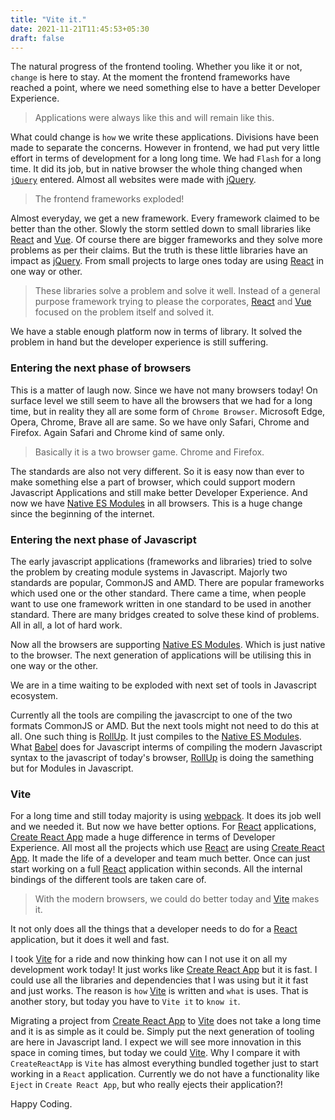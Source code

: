 ```yaml
---
title: "Vite it."
date: 2021-11-21T11:45:53+05:30
draft: false
---
```


The natural progress of the frontend tooling. Whether you like it or not, `change` is here to stay. At the moment the frontend frameworks have reached a point, where we need something else to have a better Developer Experience.

> Applications were always like this and will remain like this.

What could change is `how` we write these applications. Divisions have been made to separate the concerns. However in frontend, we had put very little effort in terms of development for a long long time. We had `Flash` for a long time. It did its job, but in native browser the whole thing changed when [`jQuery`][7] entered. Almost all websites were made with [jQuery][7].

> The frontend frameworks exploded!

Almost everyday, we get a new framework. Every framework claimed to be better than the other. Slowly the storm settled down to small libraries like [React][2] and [Vue][3]. Of course there are bigger frameworks and they solve more problems as per their claims. But the truth is these little libraries have an impact as [jQuery][7]. From small projects to large ones today are using [React][2] in one way or other.

> These libraries solve a problem and solve it well. Instead of a general purpose framework trying to please the corporates, [React][2] and [Vue][3] focused on the problem itself and solved it.

We have a stable enough platform now in terms of library. It solved the problem in hand but the developer experience is still suffering.

### Entering the next phase of browsers

This is a matter of laugh now. Since we have not many browsers today! On surface level we still seem to have all the browsers that we had for a long time, but in reality they all are some form of `Chrome Browser`. Microsoft Edge, Opera, Chrome, Brave all are same. So we have only Safari, Chrome and Firefox. Again Safari and Chrome kind of same only.

> Basically it is a two browser game. Chrome and Firefox.

The standards are also not very different. So it is easy now than ever to make something else a part of browser, which could support modern Javascript Applications and still make better Developer Experience. And now we have [Native ES Modules][8] in all browsers. This is a huge change since the beginning of the internet.

### Entering the next phase of Javascript

The early javascript applications (frameworks and libraries) tried to solve the problem by creating module systems in Javascript. Majorly two standards are popular, CommonJS and AMD. There are popular frameworks which used one or the other standard. There came a time, when people want to use one framework written in one standard to be used in another standard. There are many bridges created to solve these kind of problems. All in all, a lot of hard work.

Now all the browsers are supporting [Native ES Modules][8]. Which is just native to the browser. The next generation of applications will be utilising this in one way or the other.

We are in a time waiting to be exploded with next set of tools in Javascript ecosystem.

Currently all the tools are compiling the javascrcipt to one of the two formats CommonJS or AMD. But the next tools might not need to do this at all. One such thing is [RollUp][6]. It just compiles to the [Native ES Modules][8].  What [Babel][5] does for Javascript interms of compiling the modern Javascript syntax to the javascript of today's browser, [RollUp][6] is doing the samething but for Modules in Javascript. 

### Vite

For a long time and still today majority is using [webpack][9]. It does its job well and we needed it. But now we have better options. For [React][2] applications, [Create React App][4] made a huge difference in terms of Developer Experience. All most all the projects which use [React][2] are using [Create React App][4]. It made the life of a developer and team much better. Once can just start working on a full [React][2] application within seconds. All the internal bindings of the different tools are taken care of. 

> With the modern browsers, we could do better today and [Vite][1] makes it.

It not only does all the things that a developer needs to do for a [React][2] application, but it does it well and fast.

I took [Vite][1] for a ride and now thinking how can I not use it on all my development work today! It just works like [Create React App][4] but it is fast. I could use all the libraries and dependencies that I was using but it it fast and just works. The reason is `how` [Vite][1] is written and `what` is uses. That is another story, but today you have to `Vite it` to `know it`.

Migrating a project from [Create React App][4] to [Vite][1] does not take a long time and it is as simple as it could be. Simply put the next generation of tooling are here in Javascript land. I expect we will see more innovation in this space in coming times, but today we could [Vite][1]. Why I compare it with `CreateReactApp` is `Vite` has almost everything bundled together just to start working in a `React` application. Currently we do not have a functionality like `Eject` in `Create React App`, but who really ejects their application?! 

Happy Coding.












[1]: https://vitejs.dev/
[2]: https://reactjs.org/
[3]: https://vuejs.org/
[4]: https://create-react-app.dev/
[5]: https://babeljs.io/
[6]: https://rollupjs.org/
[7]: https://jquery.com/
[8]: https://developer.mozilla.org/en-US/docs/Web/JavaScript/Guide/Modules
[9]: https://webpack.js.org/

